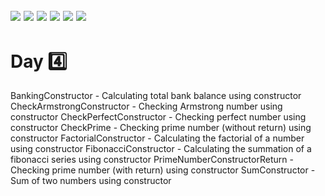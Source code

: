 ![](https://img.shields.io/badge/git-fff7f8?colorA=faf0f0&colorB=db4823&style=for-the-badge&logo=git)
![](https://img.shields.io/badge/github-fff7f8?colorA=080808&colorB=8a8a8a&style=for-the-badge&logo=github)
![](https://img.shields.io/badge/for-you-099450?colorA=b0c92e&colorB=487d3e&style=for-the-badge)
![](https://img.shields.io/badge/check_it-out-bee5ed?colorA=3fc5d1&colorB=469acf&style=for-the-badge)
![](https://img.shields.io/badge/eclipse_ide-4.15.0-181717?colorA=2c2255&colorB=3c5280&style=for-the-badge&logo=eclipse-ide)
![](https://img.shields.io/badge/java-learned-bee5ed?colorA=70a8c4&colorB=007396&style=for-the-badge&logo=java)
---
# Day :four:
BankingConstructor - Calculating total bank balance using constructor
CheckArmstrongConstructor - Checking Armstrong number using constructor
CheckPerfectConstructor - Checking perfect number using constructor
CheckPrime - Checking prime number (without return) using constructor
FactorialConstructor - Calculating the factorial of a number using constructor
FibonacciConstructor - Calculating the summation of a fibonacci series using constructor
PrimeNumberConstructorReturn - Checking prime number (with return) using constructor
SumConstructor - Sum of two numbers using constructor
